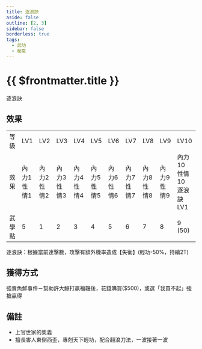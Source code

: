 ```yaml
---
title: 逐浪訣
aside: false
outline: [2, 3]
sidebar: false
borderless: true
tags:
  - 武功
  - 秘笈
---
```


# {{ $frontmatter.title }}

逐浪訣

## 效果

<table>
    <tr>
        <td>等級</td>
        <td>LV1</td>
        <td>LV2</td>
        <td>LV3</td>
        <td>LV4</td>
        <td>LV5</td>
        <td>LV6</td>
        <td>LV7</td>
        <td>LV8</td>
        <td>LV9</td>
        <td>LV10</td>
    </tr>
    <tr>
        <td>效果</td>
        <td>內力1<br>性情1</td>
        <td>內力2<br>性情2</td>
        <td>內力3<br>性情3</td>
        <td>內力4<br>性情4</td>
        <td>內力5<br>性情5</td>
        <td>內力6<br>性情6</td>
        <td>內力7<br>性情7</td>
        <td>內力8<br>性情8</td>
        <td>內力9<br>性情9</td>
        <td>內力10<br>性情10<br>逐浪訣LV1</td>
    </tr>
    <tr>
        <td>武學點</td>
        <td>5</td>
        <td>1</td>
        <td>2</td>
        <td>3</td>
        <td>4</td>
        <td>5</td>
        <td>6</td>
        <td>7</td>
        <td>8</td>
        <td>9 (50)</td>
    </tr>
</table>

逐浪訣：根據當前連擊數，攻擊有額外機率造成【失衡】(輕功-50%，持續2T)

## 獲得方式

強賣魚鮮事件－幫助許大鯨打贏福韞後，花錢購買($500)，或選「我買不起」強搶贏得

## 備註

- 上官世家的奧義
- 擅長害人東倒西歪，專剋天下輕功，配合翻浪刀法，一波接著一波